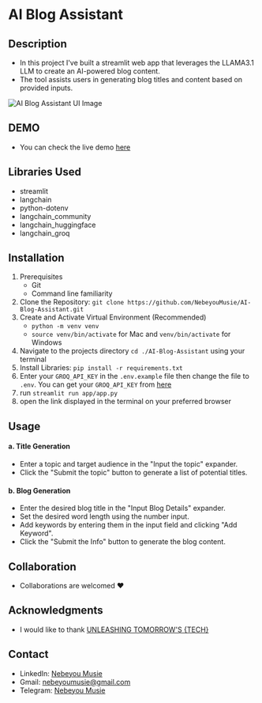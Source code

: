 # AI Blog Assistant

## Description
- In this project I've built a streamlit web app that leverages the LLAMA3.1 LLM to create an AI-powered blog content. 
- The tool assists users in generating blog titles and content based on provided inputs.

![AI Blog Assistant UI Image](./images/ai-blog-assistant-ui.png)

## DEMO
- You can check the live demo [here](https://8505-01j0bv4h1g771v2shtqjfpr66t.cloudspaces.litng.ai/)

## Libraries Used
 - streamlit
 - langchain
 - python-dotenv
 - langchain_community
 - langchain_huggingface
 - langchain_groq

## Installation
 1. Prerequisites
    - Git
    - Command line familiarity
 2. Clone the Repository: `git clone https://github.com/NebeyouMusie/AI-Blog-Assistant.git`
 3. Create and Activate Virtual Environment (Recommended)
    - `python -m venv venv`
    - `source venv/bin/activate` for Mac and `venv/bin/activate` for Windows
 4. Navigate to the projects directory `cd ./AI-Blog-Assistant` using your terminal
 5. Install Libraries: `pip install -r requirements.txt`
 6. Enter your `GROQ_API_KEY` in the `.env.example` file then change the file to `.env`. You can get your `GROQ_API_KEY` from [here](https://console.groq.com/keys)
 7. run `streamlit run app/app.py`
 8. open the link displayed in the terminal on your preferred browser

 ## Usage
 #### a. Title Generation
 - Enter a topic and target audience in the "Input the topic" expander.
 - Click the "Submit the topic" button to generate a list of potential titles.

 #### b. Blog Generation
 - Enter the desired blog title in the "Input Blog Details" expander.
 - Set the desired word length using the number input.
 - Add keywords by entering them in the input field and clicking "Add Keyword".
 - Click the "Submit the Info" button to generate the blog content.

## Collaboration
- Collaborations are welcomed ❤️

## Acknowledgments
 - I would like to thank [UNLEASHING TOMORROW'S {TECH}](https://www.youtube.com/@UNLEASHINGTOMORROWSTECH)
   
## Contact
 - LinkedIn: [Nebeyou Musie](https://www.linkedin.com/in/nebeyou-musie)
 - Gmail: nebeyoumusie@gmail.com
 - Telegram: [Nebeyou Musie](https://t.me/NebeyouMusie)